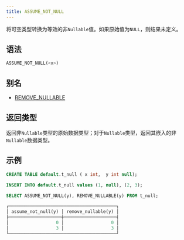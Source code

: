 ```yaml
---
title: ASSUME_NOT_NULL
---
```


将可空类型转换为等效的非`Nullable`值。如果原始值为`NULL`，则结果未定义。

## 语法

```sql
ASSUME_NOT_NULL(<x>)
```

## 别名

- [REMOVE_NULLABLE](remove-nullable.md)

## 返回类型

返回非`Nullable`类型的原始数据类型；对于`Nullable`类型，返回其嵌入的非`Nullable`数据类型。

## 示例

```sql
CREATE TABLE default.t_null ( x int,  y int null);

INSERT INTO default.t_null values (1, null), (2, 3);

SELECT ASSUME_NOT_NULL(y), REMOVE_NULLABLE(y) FROM t_null;

┌─────────────────────────────────────────┐
│ assume_not_null(y) │ remove_nullable(y) │
├────────────────────┼────────────────────┤
│                  0 │                  0 │
│                  3 │                  3 │
└─────────────────────────────────────────┘
```